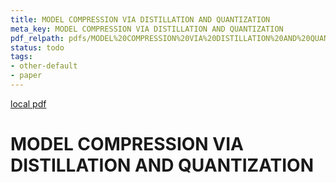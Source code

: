 ```yaml
---
title: MODEL COMPRESSION VIA DISTILLATION AND QUANTIZATION
meta_key: MODEL COMPRESSION VIA DISTILLATION AND QUANTIZATION
pdf_relpath: pdfs/MODEL%20COMPRESSION%20VIA%20DISTILLATION%20AND%20QUANTIZATION.pdf
status: todo
tags:
- other-default
- paper
---
```


[local pdf](../../../pdfs/MODEL%20COMPRESSION%20VIA%20DISTILLATION%20AND%20QUANTIZATION.pdf)

# MODEL COMPRESSION VIA DISTILLATION AND QUANTIZATION

